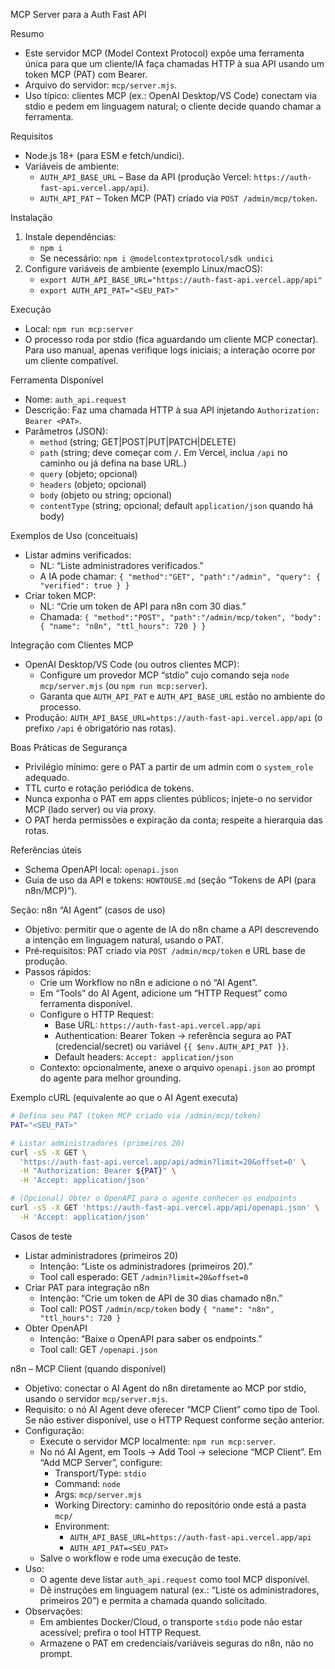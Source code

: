 MCP Server para a Auth Fast API

Resumo
- Este servidor MCP (Model Context Protocol) expõe uma ferramenta única para que um cliente/IA faça chamadas HTTP à sua API usando um token MCP (PAT) com Bearer.
- Arquivo do servidor: `mcp/server.mjs`.
- Uso típico: clientes MCP (ex.: OpenAI Desktop/VS Code) conectam via stdio e pedem em linguagem natural; o cliente decide quando chamar a ferramenta.

Requisitos
- Node.js 18+ (para ESM e fetch/undici).
- Variáveis de ambiente:
  - `AUTH_API_BASE_URL` – Base da API (produção Vercel: `https://auth-fast-api.vercel.app/api`).
  - `AUTH_API_PAT` – Token MCP (PAT) criado via `POST /admin/mcp/token`.

Instalação
1) Instale dependências:
   - `npm i`
   - Se necessário: `npm i @modelcontextprotocol/sdk undici`
2) Configure variáveis de ambiente (exemplo Linux/macOS):
   - `export AUTH_API_BASE_URL="https://auth-fast-api.vercel.app/api"`
   - `export AUTH_API_PAT="<SEU_PAT>"`

Execução
- Local: `npm run mcp:server`
- O processo roda por stdio (fica aguardando um cliente MCP conectar). Para uso manual, apenas verifique logs iniciais; a interação ocorre por um cliente compatível.

Ferramenta Disponível
- Nome: `auth_api.request`
- Descrição: Faz uma chamada HTTP à sua API injetando `Authorization: Bearer <PAT>`.
- Parâmetros (JSON):
  - `method` (string; GET|POST|PUT|PATCH|DELETE)
  - `path` (string; deve começar com `/`. Em Vercel, inclua `/api` no caminho ou já defina na base URL.)
  - `query` (objeto; opcional)
  - `headers` (objeto; opcional)
  - `body` (objeto ou string; opcional)
  - `contentType` (string; opcional; default `application/json` quando há body)

Exemplos de Uso (conceituais)
- Listar admins verificados:
  - NL: “Liste administradores verificados.”
  - A IA pode chamar: `{ "method":"GET", "path":"/admin", "query": { "verified": true } }`
- Criar token MCP:
  - NL: “Crie um token de API para n8n com 30 dias.”
  - Chamada: `{ "method":"POST", "path":"/admin/mcp/token", "body": { "name": "n8n", "ttl_hours": 720 } }`

Integração com Clientes MCP
- OpenAI Desktop/VS Code (ou outros clientes MCP):
  - Configure um provedor MCP “stdio” cujo comando seja `node mcp/server.mjs` (ou `npm run mcp:server`).
  - Garanta que `AUTH_API_PAT` e `AUTH_API_BASE_URL` estão no ambiente do processo.
- Produção: `AUTH_API_BASE_URL=https://auth-fast-api.vercel.app/api` (o prefixo `/api` é obrigatório nas rotas).

Boas Práticas de Segurança
- Privilégio mínimo: gere o PAT a partir de um admin com o `system_role` adequado.
- TTL curto e rotação periódica de tokens.
- Nunca exponha o PAT em apps clientes públicos; injete-o no servidor MCP (lado server) ou via proxy.
- O PAT herda permissões e expiração da conta; respeite a hierarquia das rotas.

Referências úteis
- Schema OpenAPI local: `openapi.json`
- Guia de uso da API e tokens: `HOWTOUSE.md` (seção “Tokens de API (para n8n/MCP)”).

Seção: n8n “AI Agent” (casos de uso)
- Objetivo: permitir que o agente de IA do n8n chame a API descrevendo a intenção em linguagem natural, usando o PAT.
- Pré‑requisitos: PAT criado via `POST /admin/mcp/token` e URL base de produção.
- Passos rápidos:
  - Crie um Workflow no n8n e adicione o nó “AI Agent”.
  - Em “Tools” do AI Agent, adicione um “HTTP Request” como ferramenta disponível.
  - Configure o HTTP Request:
    - Base URL: `https://auth-fast-api.vercel.app/api`
    - Authentication: Bearer Token → referência segura ao PAT (credencial/secret) ou variável `{{ $env.AUTH_API_PAT }}`.
    - Default headers: `Accept: application/json`
  - Contexto: opcionalmente, anexe o arquivo `openapi.json` ao prompt do agente para melhor grounding.

Exemplo cURL (equivalente ao que o AI Agent executa)
```bash
# Defina seu PAT (token MCP criado via /admin/mcp/token)
PAT="<SEU_PAT>"

# Listar administradores (primeiros 20)
curl -sS -X GET \
  'https://auth-fast-api.vercel.app/api/admin?limit=20&offset=0' \
  -H "Authorization: Bearer ${PAT}" \
  -H 'Accept: application/json'

# (Opcional) Obter o OpenAPI para o agente conhecer os endpoints
curl -sS -X GET 'https://auth-fast-api.vercel.app/api/openapi.json' \
  -H 'Accept: application/json'
```

Casos de teste
- Listar administradores (primeiros 20)
  - Intenção: “Liste os administradores (primeiros 20).”
  - Tool call esperado: GET `/admin?limit=20&offset=0`
- Criar PAT para integração n8n
  - Intenção: “Crie um token de API de 30 dias chamado n8n.”
  - Tool call: POST `/admin/mcp/token` body `{ "name": "n8n", "ttl_hours": 720 }`
- Obter OpenAPI
  - Intenção: “Baixe o OpenAPI para saber os endpoints.”
  - Tool call: GET `/openapi.json`

n8n – MCP Client (quando disponível)
- Objetivo: conectar o AI Agent do n8n diretamente ao MCP por stdio, usando o servidor `mcp/server.mjs`.
- Requisito: o nó AI Agent deve oferecer “MCP Client” como tipo de Tool. Se não estiver disponível, use o HTTP Request conforme seção anterior.
- Configuração:
  - Execute o servidor MCP localmente: `npm run mcp:server`.
  - No nó AI Agent, em Tools → Add Tool → selecione “MCP Client”. Em “Add MCP Server”, configure:
    - Transport/Type: `stdio`
    - Command: `node`
    - Args: `mcp/server.mjs`
    - Working Directory: caminho do repositório onde está a pasta `mcp/`
    - Environment:
      - `AUTH_API_BASE_URL=https://auth-fast-api.vercel.app/api`
      - `AUTH_API_PAT=<SEU_PAT>`
  - Salve o workflow e rode uma execução de teste.
- Uso:
  - O agente deve listar `auth_api.request` como tool MCP disponível.
  - Dê instruções em linguagem natural (ex.: “Liste os administradores, primeiros 20”) e permita a chamada quando solicitado.
- Observações:
  - Em ambientes Docker/Cloud, o transporte `stdio` pode não estar acessível; prefira o tool HTTP Request.
  - Armazene o PAT em credenciais/variáveis seguras do n8n, não no prompt.
